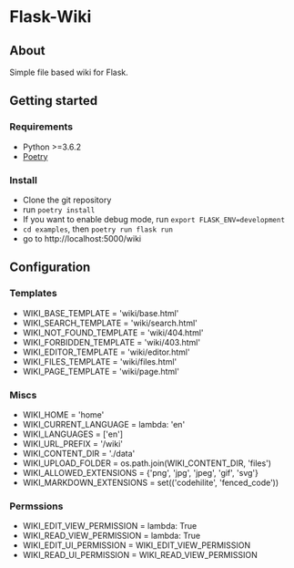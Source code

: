 # Flask-Wiki

## About

Simple file based wiki for Flask.

## Getting started

### Requirements

* Python >=3.6.2
* [Poetry](https://python-poetry.org/)

### Install
- Clone the git repository
- run `poetry install`
- If you want to enable debug mode, run `export FLASK_ENV=development`
- `cd examples`, then `poetry run flask run`
- go to http://localhost:5000/wiki

## Configuration

### Templates

- WIKI_BASE_TEMPLATE = 'wiki/base.html'
- WIKI_SEARCH_TEMPLATE = 'wiki/search.html'
- WIKI_NOT_FOUND_TEMPLATE = 'wiki/404.html'
- WIKI_FORBIDDEN_TEMPLATE = 'wiki/403.html'
- WIKI_EDITOR_TEMPLATE = 'wiki/editor.html'
- WIKI_FILES_TEMPLATE = 'wiki/files.html'
- WIKI_PAGE_TEMPLATE = 'wiki/page.html'

### Miscs

- WIKI_HOME = 'home'
- WIKI_CURRENT_LANGUAGE = lambda: 'en'
- WIKI_LANGUAGES = ['en']
- WIKI_URL_PREFIX = '/wiki'
- WIKI_CONTENT_DIR = './data'
- WIKI_UPLOAD_FOLDER = os.path.join(WIKI_CONTENT_DIR, 'files')
- WIKI_ALLOWED_EXTENSIONS = {'png', 'jpg', 'jpeg', 'gif', 'svg'}
- WIKI_MARKDOWN_EXTENSIONS = set(('codehilite', 'fenced_code'))

### Permssions

- WIKI_EDIT_VIEW_PERMISSION = lambda: True
- WIKI_READ_VIEW_PERMISSION = lambda: True
- WIKI_EDIT_UI_PERMISSION = WIKI_EDIT_VIEW_PERMISSION
- WIKI_READ_UI_PERMISSION = WIKI_READ_VIEW_PERMISSION
